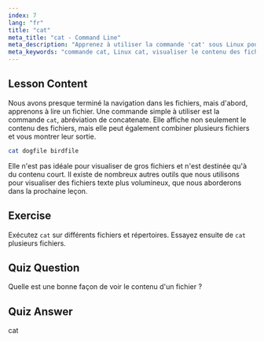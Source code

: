 ```yaml
---
index: 7
lang: "fr"
title: "cat"
meta_title: "cat - Command Line"
meta_description: "Apprenez à utiliser la commande 'cat' sous Linux pour visualiser le contenu des fichiers et concaténer des fichiers. Un guide pour débutants sur les commandes Linux de base."
meta_keywords: "commande cat, Linux cat, visualiser le contenu des fichiers, concaténer des fichiers, commandes Linux, Linux pour débutants, tutoriel Linux, guide Linux"
---
```


## Lesson Content

Nous avons presque terminé la navigation dans les fichiers, mais d'abord, apprenons à lire un fichier. Une commande simple à utiliser est la commande `cat`, abréviation de concatenate. Elle affiche non seulement le contenu des fichiers, mais elle peut également combiner plusieurs fichiers et vous montrer leur sortie.

```bash
cat dogfile birdfile
```

Elle n'est pas idéale pour visualiser de gros fichiers et n'est destinée qu'à du contenu court. Il existe de nombreux autres outils que nous utilisons pour visualiser des fichiers texte plus volumineux, que nous aborderons dans la prochaine leçon.

## Exercise

Exécutez `cat` sur différents fichiers et répertoires. Essayez ensuite de `cat` plusieurs fichiers.

## Quiz Question

Quelle est une bonne façon de voir le contenu d'un fichier ?

## Quiz Answer

cat
